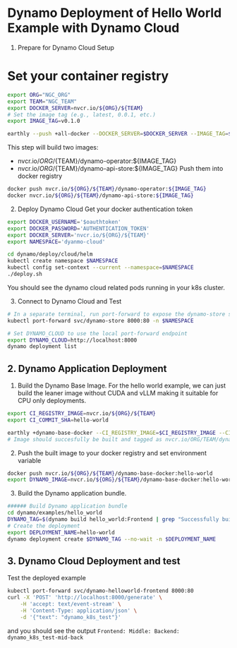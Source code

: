 # Dynamo Deployment of Hello World Example with Dynamo Cloud
1. Prepare for Dynamo Cloud Setup
# Set your container registry
```sh
export ORG="NGC_ORG"
export TEAM="NGC_TEAM"
export DOCKER_SERVER=nvcr.io/${ORG}/${TEAM}
# Set the image tag (e.g., latest, 0.0.1, etc.)
export IMAGE_TAG=v0.1.0

earthly --push +all-docker --DOCKER_SERVER=$DOCKER_SERVER --IMAGE_TAG=$IMAGE_TAG
```
This step will build two images:
- nvcr.io/${ORG}/${TEAM}/dynamo-operator:${IMAGE_TAG}       
- nvcr.io/${ORG}/${TEAM}/dynamo-api-store:${IMAGE_TAG}
Push them into docker registry 
```sh
docker push nvcr.io/${ORG}/${TEAM}/dynamo-operator:${IMAGE_TAG}        
docker nvcr.io/${ORG}/${TEAM}/dynamo-api-store:${IMAGE_TAG}     
```
2. Deploy Dynamo Cloud
Get your docker authentication token
```sh
export DOCKER_USERNAME='$oauthtoken'
export DOCKER_PASSWORD='AUTHENTICATION_TOKEN'
export DOCKER_SERVER='nvcr.io/${ORG}/${TEAM}'
export NAMESPACE='dyanmo-cloud'

cd dynamo/deploy/cloud/helm
kubectl create namespace $NAMESPACE
kubectl config set-context --current --namespace=$NAMESPACE
./deploy.sh
```
You should see the dynamo cloud related pods running in your k8s cluster. 

3. Connect to Dynamo Cloud and Test
```sh
# In a separate terminal, run port-forward to expose the dynamo-store service locally
kubectl port-forward svc/dynamo-store 8000:80 -n $NAMESPACE

# Set DYNAMO_CLOUD to use the local port-forward endpoint
export DYNAMO_CLOUD=http://localhost:8000
dynamo deployment list
```

## 2. Dynamo Application Deployment
1. Build the Dynamo Base Image. For the hello world example, we can just build the leaner image without CUDA and vLLM making it suitable for CPU only deployments.
```bash
export CI_REGISTRY_IMAGE=nvcr.io/${ORG}/${TEAM}
export CI_COMMIT_SHA=hello-world

earthly +dynamo-base-docker --CI_REGISTRY_IMAGE=$CI_REGISTRY_IMAGE --CI_COMMIT_SHA=$CI_COMMIT_SHA
# Image should succesfully be built and tagged as nvcr.io/ORG/TEAM/dynamo-base-docker:hello-world
```
2. Push the built image to your docker registry and set environment variable
```bash
docker push nvcr.io/${ORG}/${TEAM}/dynamo-base-docker:hello-world
export DYNAMO_IMAGE=nvcr.io/${ORG}/${TEAM}/dynamo-base-docker:hello-world
```
3. Build the Dynamo application bundle. 
```sh
###### Build Dynamo application bundle
cd dynamo/examples/hello_world
DYNAMO_TAG=$(dynamo build hello_world:Frontend | grep "Successfully built" | awk '{ print $3 }' | sed 's/\.$//')
# Create the deployment
export DEPLOYMENT_NAME=hello-world
dynamo deployment create $DYNAMO_TAG --no-wait -n $DEPLOYMENT_NAME
```

## 3. Dynamo Cloud Deployment and test
Test the deployed example
```sh
kubectl port-forward svc/dynamo-helloworld-frontend 8000:80
curl -X 'POST' 'http://localhost:8000/generate' \
    -H 'accept: text/event-stream' \
    -H 'Content-Type: application/json' \
    -d '{"text": "dynamo_k8s_test"}'
```
and you should see the output `Frontend: Middle: Backend: dynamo_k8s_test-mid-back`
